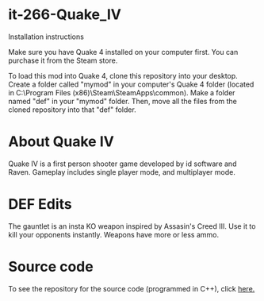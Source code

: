 it-266-Quake_IV
===============
Installation instructions

Make sure you have Quake 4 installed on your computer first. You can purchase it from the Steam store.

To load this mod into Quake 4, clone this repository into your desktop. Create a folder called "mymod" in your computer's Quake 4 folder (located in C:\Program Files (x86)\Steam\SteamApps\common\). Make a folder named "def" in your "mymod" folder. Then, move all the files from the cloned repository into that "def" folder.

About Quake IV
==============
Quake IV is a first person shooter game developed by id software and Raven. Gameplay includes single player mode, and multiplayer mode.

DEF Edits
=========
The gauntlet is an insta KO weapon inspired by Assasin's Creed III. Use it to kill your opponents instantly.
Weapons have more or less ammo.

Source code
===========
To see the repository for the source code (programmed in C++), click [here.](https://github.com/maxkung101/it-266-Quake_IV_source)
